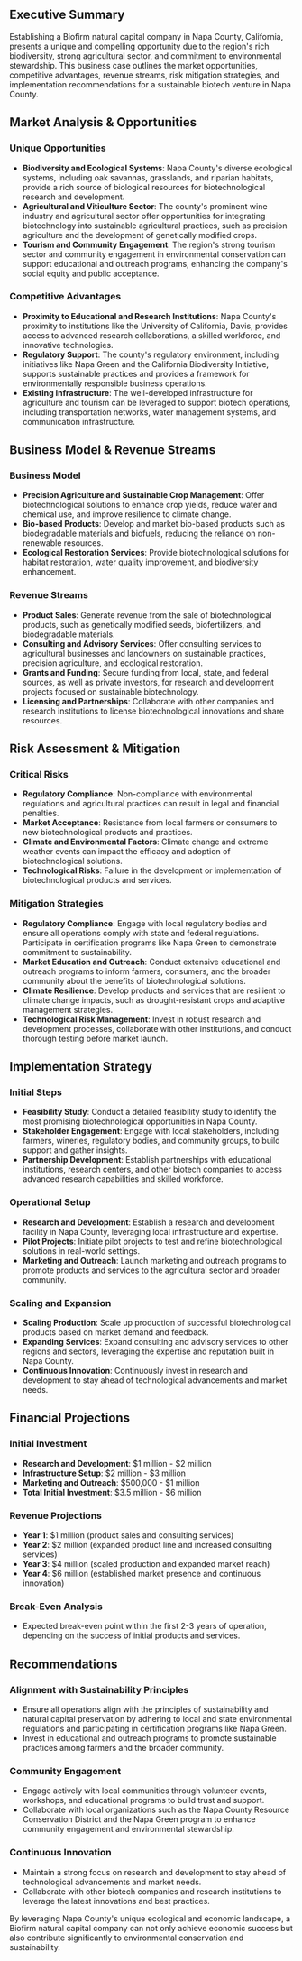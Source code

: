 ## Executive Summary

Establishing a Biofirm natural capital company in Napa County, California, presents a unique and compelling opportunity due to the region's rich biodiversity, strong agricultural sector, and commitment to environmental stewardship. This business case outlines the market opportunities, competitive advantages, revenue streams, risk mitigation strategies, and implementation recommendations for a sustainable biotech venture in Napa County.

## Market Analysis & Opportunities

### Unique Opportunities
- **Biodiversity and Ecological Systems**: Napa County's diverse ecological systems, including oak savannas, grasslands, and riparian habitats, provide a rich source of biological resources for biotechnological research and development.
- **Agricultural and Viticulture Sector**: The county's prominent wine industry and agricultural sector offer opportunities for integrating biotechnology into sustainable agricultural practices, such as precision agriculture and the development of genetically modified crops.
- **Tourism and Community Engagement**: The region's strong tourism sector and community engagement in environmental conservation can support educational and outreach programs, enhancing the company's social equity and public acceptance.

### Competitive Advantages
- **Proximity to Educational and Research Institutions**: Napa County's proximity to institutions like the University of California, Davis, provides access to advanced research collaborations, a skilled workforce, and innovative technologies.
- **Regulatory Support**: The county's regulatory environment, including initiatives like Napa Green and the California Biodiversity Initiative, supports sustainable practices and provides a framework for environmentally responsible business operations.
- **Existing Infrastructure**: The well-developed infrastructure for agriculture and tourism can be leveraged to support biotech operations, including transportation networks, water management systems, and communication infrastructure.

## Business Model & Revenue Streams

### Business Model
- **Precision Agriculture and Sustainable Crop Management**: Offer biotechnological solutions to enhance crop yields, reduce water and chemical use, and improve resilience to climate change.
- **Bio-based Products**: Develop and market bio-based products such as biodegradable materials and biofuels, reducing the reliance on non-renewable resources.
- **Ecological Restoration Services**: Provide biotechnological solutions for habitat restoration, water quality improvement, and biodiversity enhancement.

### Revenue Streams
- **Product Sales**: Generate revenue from the sale of biotechnological products, such as genetically modified seeds, biofertilizers, and biodegradable materials.
- **Consulting and Advisory Services**: Offer consulting services to agricultural businesses and landowners on sustainable practices, precision agriculture, and ecological restoration.
- **Grants and Funding**: Secure funding from local, state, and federal sources, as well as private investors, for research and development projects focused on sustainable biotechnology.
- **Licensing and Partnerships**: Collaborate with other companies and research institutions to license biotechnological innovations and share resources.

## Risk Assessment & Mitigation

### Critical Risks
- **Regulatory Compliance**: Non-compliance with environmental regulations and agricultural practices can result in legal and financial penalties.
- **Market Acceptance**: Resistance from local farmers or consumers to new biotechnological products and practices.
- **Climate and Environmental Factors**: Climate change and extreme weather events can impact the efficacy and adoption of biotechnological solutions.
- **Technological Risks**: Failure in the development or implementation of biotechnological products and services.

### Mitigation Strategies
- **Regulatory Compliance**: Engage with local regulatory bodies and ensure all operations comply with state and federal regulations. Participate in certification programs like Napa Green to demonstrate commitment to sustainability.
- **Market Education and Outreach**: Conduct extensive educational and outreach programs to inform farmers, consumers, and the broader community about the benefits of biotechnological solutions.
- **Climate Resilience**: Develop products and services that are resilient to climate change impacts, such as drought-resistant crops and adaptive management strategies.
- **Technological Risk Management**: Invest in robust research and development processes, collaborate with other institutions, and conduct thorough testing before market launch.

## Implementation Strategy

### Initial Steps
- **Feasibility Study**: Conduct a detailed feasibility study to identify the most promising biotechnological opportunities in Napa County.
- **Stakeholder Engagement**: Engage with local stakeholders, including farmers, wineries, regulatory bodies, and community groups, to build support and gather insights.
- **Partnership Development**: Establish partnerships with educational institutions, research centers, and other biotech companies to access advanced research capabilities and skilled workforce.

### Operational Setup
- **Research and Development**: Establish a research and development facility in Napa County, leveraging local infrastructure and expertise.
- **Pilot Projects**: Initiate pilot projects to test and refine biotechnological solutions in real-world settings.
- **Marketing and Outreach**: Launch marketing and outreach programs to promote products and services to the agricultural sector and broader community.

### Scaling and Expansion
- **Scaling Production**: Scale up production of successful biotechnological products based on market demand and feedback.
- **Expanding Services**: Expand consulting and advisory services to other regions and sectors, leveraging the expertise and reputation built in Napa County.
- **Continuous Innovation**: Continuously invest in research and development to stay ahead of technological advancements and market needs.

## Financial Projections

### Initial Investment
- **Research and Development**: $1 million - $2 million
- **Infrastructure Setup**: $2 million - $3 million
- **Marketing and Outreach**: $500,000 - $1 million
- **Total Initial Investment**: $3.5 million - $6 million

### Revenue Projections
- **Year 1**: $1 million (product sales and consulting services)
- **Year 2**: $2 million (expanded product line and increased consulting services)
- **Year 3**: $4 million (scaled production and expanded market reach)
- **Year 4**: $6 million (established market presence and continuous innovation)

### Break-Even Analysis
- Expected break-even point within the first 2-3 years of operation, depending on the success of initial products and services.

## Recommendations

### Alignment with Sustainability Principles
- Ensure all operations align with the principles of sustainability and natural capital preservation by adhering to local and state environmental regulations and participating in certification programs like Napa Green.
- Invest in educational and outreach programs to promote sustainable practices among farmers and the broader community.

### Community Engagement
- Engage actively with local communities through volunteer events, workshops, and educational programs to build trust and support.
- Collaborate with local organizations such as the Napa County Resource Conservation District and the Napa Green program to enhance community engagement and environmental stewardship.

### Continuous Innovation
- Maintain a strong focus on research and development to stay ahead of technological advancements and market needs.
- Collaborate with other biotech companies and research institutions to leverage the latest innovations and best practices.

By leveraging Napa County's unique ecological and economic landscape, a Biofirm natural capital company can not only achieve economic success but also contribute significantly to environmental conservation and sustainability.